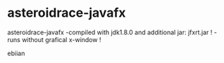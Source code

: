 asteroidrace-javafx
===================

asteroidrace-javafx
-compiled with jdk1.8.0 and additional jar: jfxrt.jar !
-runs without grafical x-window !

ebiian
